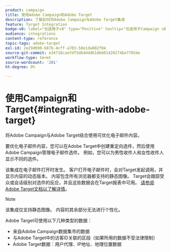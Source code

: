 ```yaml
---
product: campaign
title: 使用Adobe Campaign和Adobe Target
description: 了解如何将Adobe Campaign与Adobe Target集成
feature: Target Integration
badge-v8: label="也适用于v8" type="Positive" tooltip="也适用于Campaign v8"
audience: integrations
content-type: reference
topic-tags: adobe-target
exl-id: 2e29d090-b87b-4cff-a703-58e1da082f04
source-git-commit: e34718caefdf5db4ddd61db601420274be77054e
workflow-type: tm+mt
source-wordcount: '201'
ht-degree: 0%

---
```


# 使用Campaign和Target{#integrating-with-adobe-target}



将Adobe Campaign与Adobe Target结合使用可优化电子邮件内容。

要优化电子邮件内容，您可以在Adobe Target中创建重定向选件，然后使用Adobe Campaign管理电子邮件选件。 例如，您可以为男性收件人和女性收件人显示不同的选件。

该集成在电子邮件打开时发生。 客户打开电子邮件时，会对Target发起调用，并显示内容的动态版本。 内容包含所有浏览器都支持的静态图像。 Target会跟踪受众或会话级别对选件的反应，并且这些数据会在Target报表中可用。 [请参阅Adobe Target文档以了解详情](https://experienceleague.adobe.com/docs/target/using/integrate/campaign-and-target.html)。


>[!NOTE]
>
>该集成仅支持静态图像。 内容的其余部分无法进行个性化。

Adobe Target可使用以下几种类型的数据：

* 来自Adobe Campaign数据集市的数据
* 与Adobe Target中的访客ID关联的区段（如果所用的数据不受法律限制）
* Adobe Target数据：用户代理、IP地址、地理位置数据
